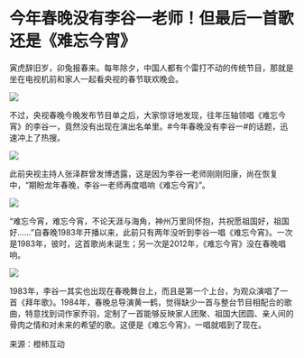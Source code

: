 # 今年春晚没有李谷一老师！但最后一首歌还是《难忘今宵》

寅虎辞旧岁，卯兔报春来。每年除夕，中国人都有个雷打不动的传统节目，那就是坐在电视机前和家人一起看央视的春节联欢晚会。

![](https://inews.gtimg.com/newsapp_bt/0/15620788164/1000)

不过，央视春晚今晚发布节目单之后，大家惊讶地发现，往年压轴领唱《难忘今宵》的李谷一，竟然没有出现在演出名单里。#今年春晚没有李谷一#的话题，迅速冲上了热搜。

![](https://inews.gtimg.com/newsapp_bt/0/15620788163/1000)

此前央视主持人张泽群曾发博透露，这是因为李谷一老师刚刚阳康，尚在恢复中，“期盼龙年春晚，李谷一老师再度唱响《难忘今宵》”。

![](https://inews.gtimg.com/newsapp_bt/0/15620788166/1000)

“难忘今宵，难忘今宵，不论天涯与海角，神州万里同怀抱，共祝愿祖国好，祖国好……”自春晚1983年开播以来，此前只有两年没听到李谷一唱《难忘今宵》。一次是1983年，彼时，这首歌尚未诞生；另一次是2012年，《难忘今宵》没在春晚唱响。

![](https://inews.gtimg.com/newsapp_bt/0/15620788162/1000)

1983年，李谷一其实也出现在春晚舞台上，而且是第一个上台，为观众演唱了一首《拜年歌》。1984年，春晚总导演黄一鹤，觉得缺少一首与整台节目相配合的歌曲，特意找到词作家乔羽，定制了一首能够反映家人团聚、祖国大团圆、亲人间的骨肉之情和对未来的希望的歌。这便是《难忘今宵》，一唱就唱到了现在。

来源：橙柿互动

